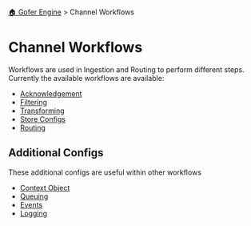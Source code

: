 [🏠 Gofer Engine](https://gofer-engine.github.io/) > Channel Workflows

# Channel Workflows

Workflows are used in Ingestion and Routing to perform different steps. Currently the available workflows are available:

- [Acknowledgement](./ack.md)
- [Filtering](./filtering.md)
- [Transforming](./transforming.md)
- [Store Configs](./store-configs.md)
- [Routing](./routing.md)

## Additional Configs

These additional configs are useful within other workflows

- [Context Object](./context-object.md)
- [Queuing](./queuing.md)
- [Events](./events.md)
- [Logging](./logging.md)
